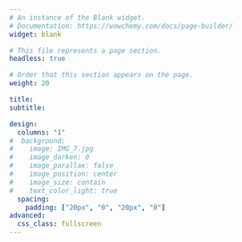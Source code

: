 ```yaml
---
# An instance of the Blank widget.
# Documentation: https://wowchemy.com/docs/page-builder/
widget: blank

# This file represents a page section.
headless: true

# Order that this section appears on the page.
weight: 20

title:
subtitle:

design:
  columns: "1"
#  background:
#    image: IMG_7.jpg
#    image_darken: 0
#    image_parallax: false
#    image_position: center
#    image_size: contain
#    text_color_light: true
  spacing:
    padding: ["20px", "0", "20px", "0"]
advanced:
  css_class: fullscreen
---
```

